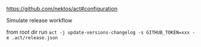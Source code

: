 https://github.com/nektos/act#configuration

Simulate release workflow

from root dir run `act -j update-versions-changelog -s GITHUB_TOKEN=xxx -e .act/release.json`